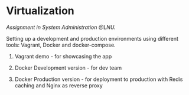 # Virtualization

_Assignment in System Administration @LNU._

Setting up a development and production environments using different tools: Vagrant, Docker and docker-compose.

1. Vagrant demo - for showcasing the app

2. Docker Development version - for dev team

3. Docker Production version - for deployment to production with Redis caching and Nginx as reverse proxy

